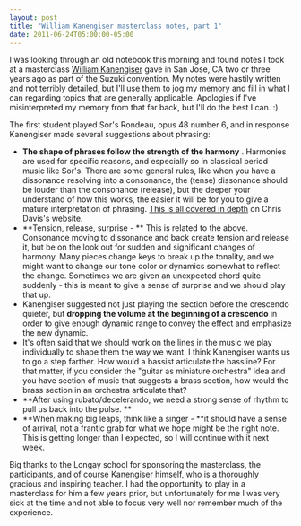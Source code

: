 ```yaml
---
layout: post
title: "William Kanengiser masterclass notes, part 1"
date: 2011-06-24T05:00:00-05:00
---
```


I was looking through an old notebook this morning and found notes I took at a masterclass <a href="http://www.kanengiser.com/">William Kanengiser</a> gave in San Jose, CA two or three years ago as part of the Suzuki convention. My notes were hastily written and not terribly detailed, but I'll use them to jog my memory and fill in what I can regarding topics that are generally applicable. Apologies if I've misinterpreted my memory from that far back, but I'll do the best I can. :)

The first student played Sor's Rondeau, opus 48 number 6, and in response Kanengiser made several suggestions about phrasing:

* **The shape of phrases follow the strength of the harmony** . Harmonies are used for specific reasons, and especially so in classical period music like Sor's. There are some general rules, like when you have a dissonance resolving into a consonance, the (tense) dissonance should be louder than the consonance (release), but the deeper your understand of how this works, the easier it will be for you to give a mature interpretation of phrasing. <a href="http://www.classicalguitar.org/category/music-theory/">This is all covered in depth</a> on Chris Davis's website. 
* **Tension, release, surprise - ** This is related to the above. Consonance moving to dissonance and back create tension and release it, but be on the look out for sudden and significant changes of harmony. Many pieces change keys to break up the tonality, and we might want to change our tone color or dynamics somewhat to reflect the change. Sometimes we are given an unexpected chord quite suddenly - this is meant to give a sense of surprise and we should play that up. 
* Kanengiser suggested not just playing the section before the crescendo quieter, but **dropping the volume at the beginning of a crescendo** in order to give enough dynamic range to convey the effect and emphasize the new dynamic.
* It's often said that we should work on the lines in the music we play individually to shape them the way we want. I think Kanengiser wants us to go a step farther. How would a bassist articulate the bassline? For that matter, if you consider the "guitar as miniature orchestra" idea and you have section of music that suggests a brass section, how would the brass section in an orchestra articulate that?
* **After using rubato/decelerando, we need a strong sense of rhythm to pull us back into the pulse. **
* **When making big leaps, think like a singer - **it should have a sense of arrival, not a frantic grab for what we hope might be the right note. 
This is getting longer than I expected, so I will continue with it next week. 

Big thanks to the Longay school for sponsoring the masterclass, the participants, and of course Kanengiser himself, who is a thoroughly gracious and inspiring teacher. I had the opportunity to play in a masterclass for him a few years prior, but unfortunately for me I was very sick at the time and not able to focus very well nor remember much of the experience. 

